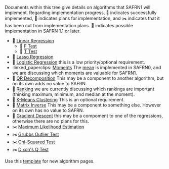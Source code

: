 Documents within this tree give details on algorithms that SAFRN1 will
implement.  Regarding implementation progress, :pushpin: indicates
successfully implemented, :paperclip: indicates plans for
implementation, and :scissors: indicates that it has been cut from
implementation plans.  :triangular_ruler: indicates possible implementation in SAFRN 1.1 or later.

 - :paperclip: [Linear
   Regression](./zz-algorithms/Linear-Regression)
   - :paperclip: [F Test](./zz-algorithms/Linear-Regression#F-test)
   - :paperclip: [T Test](./zz-algorithms/Linear-Regression#T-test)
 - :triangular_ruler: [Lasso
   Regression](./zz-algorithms/Lasso-Regression)
 - :triangular_ruler: [Logistic
   Regression](../zz-algorithms/Logistic-Regression) this is a low
   priority/optional requirement.
 - :linked_paperclips: [Moments](./zz-algorithms/Moments) The
   [mean](./zz-algorithms/mean) is implemented in SAFRN0, and we
   are discussing which moments are valuable for SAFRN1.
 - :triangular_ruler: [QR
   Decomposition](./zz-algorithms/QR-Decomposition) This may be a
   component to another algorithm, but on its own adds no value to
   SAFRN.
 - :paperclip: [Ranking](./zz-algorithms/Ranking) we are currently
   discussing which rankings are important (thinking maximum, minimum,
   and median at the moment).
 - :triangular_ruler: [K-Means
   Clustering](./zz-algorithms/k-means-clustering) This is an
   optional requirement.
 - :paperclip: [Matrix
   Inverse](./zz-algorithms/Matrix-Inverse) This may be a component
   to something else. However on its own has no value to SAFRN.
 - :triangular_ruler: [Gradient
   Descent](./zz-algorithms/Gradient-descent) this may be a
   compoment to one of the regressions, otherwise there are no plans
   for this.
 - :scissors: [Maximum Likelihood
   Estimation](./zz-algorithms/Maximum-Likelihood-Estimation)
 - :scissors: [Grubbs Outlier
   Test](./zz-algorithms/Grubbs-Outlier-Test)
 - :scissors: [Chi-Squared Test](./zz-algorithms/Chi-Squared-Test)
 - :scissors: [Dixon's Q Test](./zz-algorithms/Dixons-Q-test)


Use this [template](./zz-algorithms/template) for new algorithm
pages.
